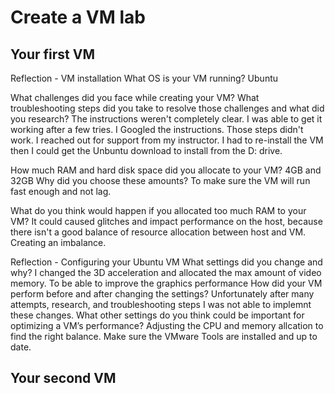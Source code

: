 # Create a VM lab

## Your first VM
Reflection - VM installation
 What OS is your VM running? Ubuntu

 What challenges did you face while creating your VM? What troubleshooting steps did you take to resolve those challenges and what did you research?
The instructions weren't completely clear. I was able to get it working after a few tries. I Googled the instructions. Those steps didn't work. I reached out for support from my instructor. I had to re-install the VM then I could get the Unbuntu download to install from the D: drive.

How much RAM and hard disk space did you allocate to your VM? 4GB and 32GB
 Why did you choose these amounts? To make sure the VM will run fast enough and not lag. 

What do you think would happen if you allocated too much RAM to your VM? 
It could caused glitches and impact performance on the host, because there isn't a good balance of resource allocation between host and VM. Creating an imbalance. 

Reflection - Configuring your Ubuntu VM
What settings did you change and why? I changed the 3D acceleration and allocated the max amount of video memory. To be able to improve the graphics performance
How did your VM perform before and after changing the settings? 
Unfortunately after many attempts, research, and troubleshooting steps I was not able to implemnt these changes. 
What other settings do you think could be important for optimizing a VM’s performance? Adjusting the CPU and memory allcation to find the right balance. Make sure the VMware Tools are installed and up to date. 

## Your second VM


